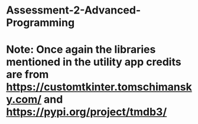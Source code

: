 # Assessment-2-Advanced-Programming

# Note: Once again the libraries mentioned in the utility app credits are from https://customtkinter.tomschimansky.com/ and https://pypi.org/project/tmdb3/
